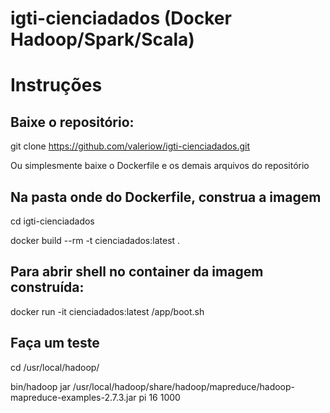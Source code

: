# igti-cienciadados (Docker Hadoop/Spark/Scala)

# Instruções

## Baixe o repositório:

git clone https://github.com/valeriow/igti-cienciadados.git

Ou simplesmente baixe o Dockerfile e os demais arquivos do repositório

## Na pasta onde do Dockerfile, construa a imagem

cd igti-cienciadados

docker build --rm -t cienciadados:latest .

## Para abrir shell no container da imagem construída:
docker run -it cienciadados:latest /app/boot.sh

## Faça um teste

cd /usr/local/hadoop/

bin/hadoop jar /usr/local/hadoop/share/hadoop/mapreduce/hadoop-mapreduce-examples-2.7.3.jar pi 16 1000
